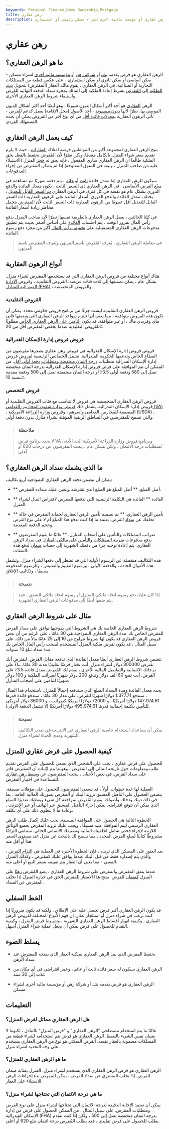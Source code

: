 ```yaml
---
keywords: Personal Finance,Home Ownership,Mortgage
title: رهن عقاري
description: الرهن العقاري هو قرض يقدمه بنك أو شركة رهن عقاري أو مؤسسة مالية أخرى لشراء مسكن رئيسي أو استثماري.
---
```


# رهن عقاري
## ما هو الرهن العقاري؟

الرهن العقاري هو قرض يقدمه [بنك](/bank) أو [شركة رهن](/mortgage-company) أو [مؤسسة مالية أخرى](/financialinstitution) لشراء مسكن - سكن أساسي أو سكن ثانوي أو سكن استثماري - على عكس قطعة من الممتلكات التجارية أو الصناعية. في الرهن العقاري ، يقوم مالك العقار (المقترض) بتحويل [سند الملكية](/title) إلى [المُقرض](/lender) بشرط إعادة الملكية إلى المالك بمجرد سداد الدفعة النهائية للقرض واستيفاء شروط الرهن العقاري الأخرى .

الرهن [العقاري](/mortgage) هو أحد أكثر أشكال الديون شيوعًا ، وهو أيضًا أحد أكثر أشكال الديون الموصى بها. نظرًا لأنها [ديون مضمونة](/secureddebt) - أحد الأصول (محل الإقامة) يعمل كدعم للقرض - تأتي الرهون العقارية [بمعدلات فائدة أقل](/interestrate) من أي نوع آخر من القروض يمكن أن يجده المستهلك الفردي.

## كيف يعمل الرهن العقاري

يتيح الرهن العقاري لمجموعة أكبر من المواطنين فرصة امتلاك [العقارات](/realestate) ، حيث لا يلزم تقديم سعر شراء المنزل بالكامل مقدمًا. ولكن نظرًا لأن المُقرض يحتفظ بالفعل بحق الملكية طالما أن الرهن العقاري ساري المفعول ، فإنه يحق له [حجز](/foreclosure) المنزل (الاستيلاء عليه من صاحب المنزل ، وبيعه في السوق المفتوحة) إذا لم يتمكن المقترض من إجراء المدفوعات.

سيكون للرهن العقاري إما معدل فائدة [ثابت](/fixedinterestrate) أو [عائم](/variableinterestrate) ، يتم دفعه شهريًا مع مساهمة في مبلغ القرض [الأساسي .](/principal) في الرهن العقاري [ذي السعر الثابت](/fixed-rate_mortgage) ، يكون معدل الفائدة والدفع الدوري بشكل عام هو نفسه في كل فترة. في الرهن العقاري [ذو السعر القابل للتعديل](/arm) ، يختلف معدل الفائدة والدفع الدوري. أسعار الفائدة على الرهون العقارية ذات السعر القابل للتعديل أقل عمومًا من الرهون العقارية ذات السعر الثابت لأن المقترض يتحمل مخاطر زيادة أسعار الفائدة.

في كلتا الحالتين ، يعمل الرهن العقاري بالطريقة نفسها: نظرًا لأن صاحب المنزل يدفع رأس المال بمرور الوقت ، يتم احتساب [الفائدة](/interest) على أساس أصغر بحيث يتم تطبيق مدفوعات الرهن العقاري المستقبلية على [تخفيض رأس المال](/principal-reduction) أكثر من مجرد دفع رسوم الفائدة.

> في معاملة الرهن العقاري ، يُعرف المُقرض باسم المرتهن ويُعرف المقترض باسم المرتهن.

>

## أنواع الرهون العقارية

هناك أنواع مختلفة من قروض الرهن العقاري التي قد يستخدمها المقترض لشراء منزل. بشكل عام ، يمكن تصنيفها إلى ثلاث فئات عريضة: القروض التقليدية ، وقروض [الإدارة الفيدرالية للمنازل (FHA)](/fhaloan) ، والقروض المتخصصة.

### القروض التقليدية

قروض الرهن العقاري التقليدية ليست جزءًا من برنامج قروض حكومي محدد. يمكن أن تكون هذه القروض متوافقة ، مما يعني أنها تلتزم بقواعد الرهن العقاري التي وضعتها فاني ماي وفريدي ماك ، أو غير متوافقة. قد يكون [التأمين على الرهن العقاري الخاص](/mortgage-insurance) مطلوبًا للقروض التقليدية عندما يخفض المقترض أقل من 20٪.

### قروض قروض إدارة الإسكان الفدرالية

قروض قروض إدارة الإسكان الفدرالية هي قروض رهن عقاري يصدرها مقرضون من القطاع الخاص وتدعمها الحكومة الفيدرالية. تشمل الخصائص الرئيسية لقروض قروض إدارة الإسكان الفدرالية متطلبات [درجة ائتمان منخفضة ومتطلبات](/credit_score) [دفعة أولى أقل](/down_payment). من الممكن أن تتم الموافقة على قرض قروض إدارة الإسكان الفدرالية بدرجة ائتمان منخفضة تصل إلى 580 ودفعة أولى 3.5٪ أو درجة ائتمان منخفضة تصل إلى 500 ودفعة مقدمة بنسبة 10٪.

### قروض التخصص

قروض الرهن العقاري المتخصصة هي قروض لا تتناسب مع فئات القروض التقليدية أو قروض إدارة الإسكان الفدرالية. يشمل ذلك [قروض وزارة شؤون المحاربين القدامى (VA)](/valoan) ، المصممة للمحاربين القدامى وأسرهم ، وقروض وزارة الزراعة الأمريكية (USDA) ، والتي تسمح للمقترضين في المناطق الريفية المؤهلة بشراء منازل بدون دفعة أولى.

> ### ملاحظة

> لا يحدد برنامج قرض VA وبرنامج قروض وزارة الزراعة الأمريكية الحد الأدنى لمتطلبات درجة الائتمان ، ولكن بشكل عام ، يبحث المقرضون عن درجات 620 أو أعلى.

>

## ما الذي يشمله سداد الرهن العقاري؟

يمكن أن تتضمن دفعة الرهن العقاري النموذجية أربع تكاليف:

- ** أصل المبلغ. ** أصل المبلغ هو المبلغ الذي تقترضه ويتعين عليك سداده للمقرض.

- ** الفائدة ** الفائدة هي التكلفة الرئيسية التي تدفعها للمقرض لاقتراض المال لشراء المنزل.

- ** تأمين الرهن العقاري. ** تم تصميم تأمين الرهن العقاري لحماية المقرض في حالة تخلفك عن [سداد](/default2) القرض. يعتمد ما إذا كنت تدفع هذا المبلغ أم لا على نوع القرض وحجم الدفعة المقدمة.

- ** ضرائب الممتلكات والتأمين على أصحاب المنازل. ** غالبًا ما يقوم المقرضون بدفع مدفوعات [ضريبة الممتلكات](/propertytax) [والتأمين على مالكي المنازل](/homeowners-insurance) في سداد الرهن العقاري. يتم إعادة توجيه جزء من دفعتك الشهرية إلى حساب [ضمان](/escrow) لدفع هذه النفقات.

هذه التكاليف منفصلة عن الرسوم الأولية التي قد تضطر إلى دفعها لشراء منزل. وتشمل هذه الأموال الجادة ، والدفعة الأولى ، ورسوم التقييم والتفتيش ، والرسوم المدفوعة مسبقًا ، وتكاليف الإغلاق.

> ### نصيحة

> إذا كان عليك دفع رسوم اتحاد مالكي المنازل أو رسوم اتحاد مالكي الشقق ، فقد يتم ضمها أيضًا إلى مدفوعات الرهن العقاري الشهرية.

>

## مثال على شروط الرهن العقاري

شروط الرهن العقاري الخاصة بك هي الشروط التي بموجبها توافق على سداد القرض للمقرض الخاص بك. مدة الرهن العقاري النموذجية هي 30 عامًا ، على الرغم من أن بعض قروض الرهن العقاري قد يكون لها شروط تتراوح من 10 إلى 25 عامًا بدلاً من ذلك. على سبيل المثال ، قد يكون لقرض ملكية المنزل المستخدم لسحب رأس المال الخاص بك مدة سداد تبلغ 10 سنوات.

تتضمن شروط الرهن العقاري أيضًا معدل الفائدة الذي تدفعه مقابل القرض. لنفترض أنك تقترض 300000 دولار لشراء منزل. أنت تختار قرضًا تقليديًا مدته 30 عامًا. بناءً على درجاتك الائتمانية والتفاصيل المالية الأخرى ، يقدم لك المُقرض معدل فائدة 3.5٪ على القرض. أنت تضع 60 ألف دولار وتدفع 200 دولار شهريًا لضرائب الملكية و 100 دولار شهريًا للتأمين على أصحاب المنازل.

يحدد معدل الفائدة ومدة السداد المبلغ الذي ستدفعه إجمالاً للمنزل. باستخدام هذا المثال ، ستدفع 1،377.71 دولارًا شهريًا للقرض. على مدار 30 عامًا ، ستدفع فائدة قدرها 147،974.61 دولارًا أمريكيًا ، و 72000 دولارًا أمريكيًا كضرائب ، و 36000 دولار أمريكي للتأمين بتكلفة إجمالية قدرها 495،974.61 دولارًا أمريكيًا (لا تشمل الدفعة الأولى).

> ### نصيحة

> يمكن أن يساعدك استخدام حاسبة الرهن العقاري عبر الإنترنت في تقدير التكاليف الشهرية ومدى الحياة لشراء منزل.

>

## كيفية الحصول على قرض عقاري للمنزل

للحصول على قرض عقاري ، يجب على الشخص الذي يسعى للحصول على القرض تقديم طلب ومعلومات حول تاريخه المالي إلى المقرض ، وهو ما يتم لإثبات أن المقترض قادر على سداد القرض. في بعض الأحيان ، يبحث المقترضون عن [وسيط رهن عقاري](/mortgagebroker) للمساعدة في اختيار المقرض.

العملية لها عدة خطوات. أولاً ، قد يسعى المقترضون للحصول على مؤهلات مسبقة. يتضمن الحصول على التأهيل المسبق تزويد البنك أو المقرض بصورتك المالية العامة ، بما في ذلك دينك ودخلك وأصولك. يقوم المُقرض بمراجعة كل شيء ويعطيك تقديرًا للمبلغ الذي يمكن أن تتوقع اقتراضه. يمكن إجراء التأهيل المسبق عبر الهاتف أو عبر الإنترنت ، وعادة ما لا ينطوي ذلك على أي تكلفة.

الخطوة التالية هي الحصول على الموافقة المسبقة. يجب عليك إكمال طلب الرهن العقاري الرسمي ليتم الموافقة عليه مسبقًا ، ويجب عليك تزويد المقرض بجميع الوثائق اللازمة لإجراء فحص شامل لخلفيتك المالية وتصنيفك الائتماني الحالي. ستتلقى التزامًا مشروطًا كتابيًا لمبلغ القرض المحدد ، مما يسمح لك بالبحث عن منزل عند مستوى السعر هذا أو أقل منه.

بعد العثور على المسكن الذي تريده ، فإن الخطوة الأخيرة في العملية هي [التزام القرض](/loan-commitment) ، والذي يتم إصداره فقط من قبل البنك عندما يوافق عليك كمقترض ، وكذلك المنزل المعني - مما يعني أن العقار يتم تقييمه بسعر البيع أو أعلى منه.

عندما يتفق المقترض والمقرض على شروط الرهن العقاري ، يضع المُقرض [رهنًا](/lien) على المنزل [كضمان](/collateral) للقرض. يمنح هذا الامتياز للمقرض الحق في حيازة المنزل إذا تخلف المقترض عن السداد.

## الخط السفلي

قد يكون الرهن العقاري أكبر قرض تحصل عليه على الإطلاق ، ولكنه قد يكون ضروريًا إذا كنت ترغب في شراء منزل أو استئجار عقار. إن فهم الأنواع المختلفة لقروض الرهن العقاري ، وكيفية انهيار أقساط الرهن العقاري الشهرية ، وشروط قرض المنزل ، وكيفية التقدم للحصول على قرض يمكن أن يجعل عملية شراء المنزل أسهل.

## يسلط الضوء

- يحتفظ المقرض الذي يمد الرهن العقاري بملكية العقار الذي يمنحه للمقترض عند سداد الرهن.

- الرهن العقاري سيكون له سعر فائدة ثابت أو عائم ، وعمر افتراضي في أي مكان من ثلاث إلى 30 سنة.

- الرهن العقاري هو قرض يقدمه بنك أو شركة رهن أو مؤسسة مالية أخرى لشراء مسكن.

## التعليمات

### هل الرهن العقاري مماثل لقرض المنزل؟

غالبًا ما يتم استخدام مصطلحي "الرهن العقاري" و "قرض المنزل" بالتبادل ، لكنهما لا يعنيان نفس الشيء بالضبط. الرهن العقاري هو قرض يتم استخدامه لشراء قطعة من الممتلكات مضمونة بالعقار نفسه. القرض السكني هو نوع من الرهن العقاري يستخدم على وجه التحديد لشراء منزل.

### ما هو الرهن العقاري للمنزل؟

الرهن العقاري هو قرض الرهن العقاري الذي يستخدم لشراء منزل. المنزل بمثابة ضمان للقرض. إذا تخلف المشتري عن سداد القرض ، يمكن للمقرض بدء إجراءات الرهن للاستيلاء على العقار.

### ما هي درجة الائتمان التي تحتاجها لشراء منزل؟

يمكن أن تعتمد الإجابة الدقيقة لدرجة الائتمان التي تحتاجها لشراء منزل على نوع القرض ومتطلبات المقرض. على سبيل المثال ، من الممكن الحصول على قرض من إدارة الإسكان الفيدرالية (FHA) بدرجة ائتمان منخفضة تصل إلى 500 ، ولكن إذا كنت تتقدم بطلب للحصول على قرض تقليدي ، فقد يطلب المُقرض درجة ائتمان تبلغ 620 أو أعلى.

